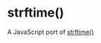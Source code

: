# strftime()
A JavaScript port of [strftime()](http://man7.org/linux/man-pages/man3/strftime.3.html)
